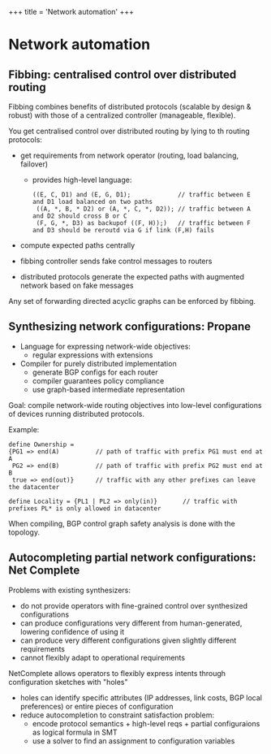 +++
title = 'Network automation'
+++
# Network automation
## Fibbing: centralised control over distributed routing
Fibbing combines benefits of distributed protocols (scalable by design & robust) with those of a centralized controller (manageable, flexible).

You get centralised control over distributed routing by lying to th routing protocols:
- get requirements from network operator (routing, load balancing, failover)
  - provides high-level language:
    ```
    ((E, C, D1) and (E, G, D1);             // traffic between E and D1 load balanced on two paths
     ((A, *, B, * D2) or (A, *, C, *, D2)); // traffic between A and D2 should cross B or C
     (F, G, *, D3) as backupof ((F, H));)   // traffic between F and D3 should be reroutd via G if link (F,H) fails
    ```

- compute expected paths centrally
- fibbing controller sends fake control messages to routers
- distributed protocols generate the expected paths with augmented network based on fake messages

Any set of forwarding directed acyclic graphs can be enforced by fibbing.

## Synthesizing network configurations: Propane
- Language for expressing network-wide objectives:
  - regular expressions with extensions
- Compiler for purely distributed implementation
  - generate BGP configs for each router
  - compiler guarantees policy compliance
  - use graph-based intermediate representation

Goal: compile network-wide routing objectives into low-level configurations of devices running distributed protocols.

Example:

```
define Ownership =
{PG1 => end(A)          // path of traffic with prefix PG1 must end at A
 PG2 => end(B)          // path of traffic with prefix PG2 must end at B
 true => end(out)}      // traffic with any other prefixes can leave the datacenter

define Locality = {PL1 | PL2 => only(in)}       // traffic with prefixes PL* is only allowed in datacenter
```

When compiling, BGP control graph safety analysis is done with the topology.

## Autocompleting partial network configurations: Net Complete
Problems with existing synthesizers:
- do not provide operators with fine-grained control over synthesized configurations
- can produce configurations very different from human-generated, lowering confidence of using it
- can produce very different configurations given slightly different requirements
- cannot flexibly adapt to operational requirements

NetComplete allows operators to flexibly express intents through configuration sketches with "holes"
- holes can identify specific attributes (IP addresses, link costs, BGP local preferences) or entire pieces of configuration
- reduce autocompletion to constraint satisfaction problem:
  - encode protocol semantics + high-level reqs + partial configuraions as logical formula in SMT
  - use a solver to find an assignment to configuration variables
